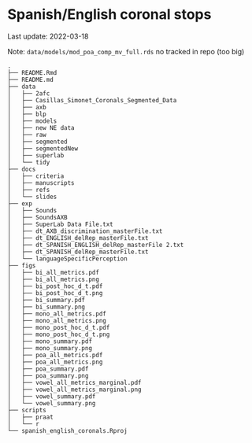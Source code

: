
# Spanish/English coronal stops

Last update: 2022-03-18

Note: `data/models/mod_poa_comp_mv_full.rds` no tracked in repo (too
big)

    .
    ├── README.Rmd
    ├── README.md
    ├── data
    │   ├── 2afc
    │   ├── Casillas_Simonet_Coronals_Segmented_Data
    │   ├── axb
    │   ├── blp
    │   ├── models
    │   ├── new NE data
    │   ├── raw
    │   ├── segmented
    │   ├── segmentedNew
    │   ├── superlab
    │   └── tidy
    ├── docs
    │   ├── criteria
    │   ├── manuscripts
    │   ├── refs
    │   └── slides
    ├── exp
    │   ├── Sounds
    │   ├── SoundsAXB
    │   ├── SuperLab Data File.txt
    │   ├── dt_AXB_discrimination_masterFile.txt
    │   ├── dt_ENGLISH_delRep_masterFile.txt
    │   ├── dt_SPANISH_ENGLISH_delRep_masterFile 2.txt
    │   ├── dt_SPANISH_delRep_masterFile.txt
    │   └── languageSpecificPerception
    ├── figs
    │   ├── bi_all_metrics.pdf
    │   ├── bi_all_metrics.png
    │   ├── bi_post_hoc_d_t.pdf
    │   ├── bi_post_hoc_d_t.png
    │   ├── bi_summary.pdf
    │   ├── bi_summary.png
    │   ├── mono_all_metrics.pdf
    │   ├── mono_all_metrics.png
    │   ├── mono_post_hoc_d_t.pdf
    │   ├── mono_post_hoc_d_t.png
    │   ├── mono_summary.pdf
    │   ├── mono_summary.png
    │   ├── poa_all_metrics.pdf
    │   ├── poa_all_metrics.png
    │   ├── poa_summary.pdf
    │   ├── poa_summary.png
    │   ├── vowel_all_metrics_marginal.pdf
    │   ├── vowel_all_metrics_marginal.png
    │   ├── vowel_summary.pdf
    │   └── vowel_summary.png
    ├── scripts
    │   ├── praat
    │   └── r
    └── spanish_english_coronals.Rproj
